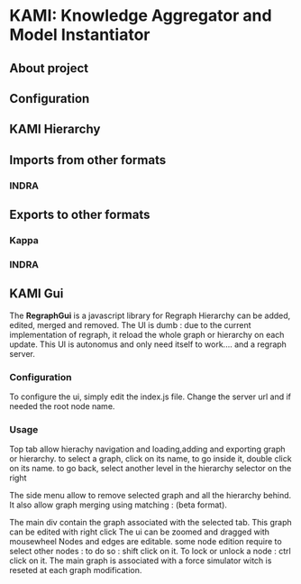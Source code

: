 # KAMI: Knowledge Aggregator and Model Instantiator

## About project

## Configuration

## KAMI Hierarchy

## Imports from other formats

### INDRA

## Exports to other formats

### Kappa

### INDRA

## KAMI Gui

The **RegraphGui** is a javascript library for Regraph
Hierarchy can be added, edited, merged and removed.
The UI is dumb : due to the current implementation of regraph, it reload the whole graph or hierarchy on each update.
This UI is autonomus and only need itself to work.... and a regraph server.

### Configuration
To configure the ui, simply edit the index.js file.
Change the server url and if needed the root node name.

### Usage

Top tab allow hierachy navigation and loading,adding and exporting graph or hierarchy.
to select a graph, click on its name, to go inside it, double click on its name. to go back, select another level in the hierarchy selector on the right

The side menu allow to remove selected graph and all the hierarchy behind.
It also allow graph merging using matching : (beta format).

The main div contain the graph associated with the selected tab.
This graph can be edited with right click
The ui can be zoomed and dragged with mousewheel
Nodes and edges are editable.
some node edition require to select other nodes : to do so : shift click on it.
To lock or unlock a node : ctrl click on it.
The main graph is associated with a force simulator witch is reseted at each graph modification.


